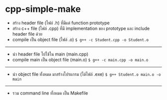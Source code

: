 # cpp-simple-make

* สร้าง header file (ไฟล์ .h) ที่มีแต่ function prototype 
* สร้าง c++ file (ไฟล์ .cpp) ที่มี implementation ของ prototype และ include header file ด้วย
* compile เป็น object file (ไฟล์ .o) 
	`$ g++ -c Student.cpp -o Student.o`

-------

* นำ header file ไปใช้ใน main (main.cpp)
* compile main เป็น object file (main.o) 
	`$ g++ -c main.cpp -o main.o`

-------

* นำ object file ทั้งหมด มาสร้างโปรแกรม (ได้ไฟล์ .exe) 
	`$ g++ Student.o main.o -o main`

-------

* รวม command line ทั้งหมด เป็น Makefile

